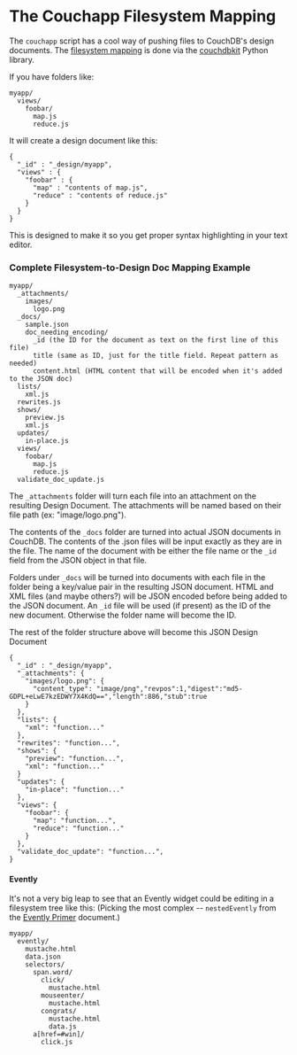 # The Couchapp Filesystem Mapping

The `couchapp` script has a cool way of pushing files to CouchDB's design
documents. The [filesystem mapping](http://couchdbkit.org/docs/storing_docs_and_designdocs_on_filesystem.html)
is done via the [couchdbkit](http://couchdbkit.org/) Python library.

If you have folders like:

    
    
    myapp/
      views/
        foobar/
          map.js
          reduce.js
    

It will create a design document like this:

    
    
    {
      "_id" : "_design/myapp",
      "views" : {
        "foobar" : {
          "map" : "contents of map.js",
          "reduce" : "contents of reduce.js"
        }
      }
    }
    

This is designed to make it so you get proper syntax highlighting in your text
editor.

### Complete Filesystem-to-Design Doc Mapping Example

    
    
    myapp/
      _attachments/
        images/
          logo.png
      _docs/
        sample.json
        doc_needing_encoding/
          _id (the ID for the document as text on the first line of this file)
          title (same as ID, just for the title field. Repeat pattern as needed)
          content.html (HTML content that will be encoded when it's added to the JSON doc)
      lists/
        xml.js
      rewrites.js
      shows/
        preview.js
        xml.js
      updates/
        in-place.js
      views/
        foobar/
          map.js
          reduce.js
      validate_doc_update.js
    

The `_attachments` folder will turn each file into an attachment on the
resulting Design Document. The attachments will be named based on their file
path (ex: "image/logo.png").

The contents of the `_docs` folder are turned into actual JSON documents in
CouchDB. The contents of the .json files will be input exactly as they are in
the file. The name of the document with be either the file name or the `_id`
field from the JSON object in that file.

Folders under `_docs` will be turned into documents with each file in the
folder being a key/value pair in the resulting JSON document. HTML and XML
files (and maybe others?) will be JSON encoded before being added to the JSON
document. An `_id` file will be used (if present) as the ID of the new
document. Otherwise the folder name will become the ID.

The rest of the folder structure above will become this JSON Design Document

    
    
    {
      "_id" : "_design/myapp",
      "_attachments": {
        "images/logo.png": {
          "content_type": "image/png","revpos":1,"digest":"md5-GDPL+eLwE7kzEDWY7X4KdQ==","length":886,"stub":true
        }
      },
      "lists": {
        "xml": "function..."
      },
      "rewrites": "function...",
      "shows": {
        "preview": "function...",
        "xml": "function..."
      }
      "updates": {
        "in-place": "function..."
      },
      "views": {
        "foobar": {
          "map": "function...",
          "reduce": "function..."
        }
      },
      "validate_doc_update": "function...",
    }
    

#### Evently

It's not a very big leap to see that an Evently widget could be editing in a
filesystem tree like this: (Picking the most complex -- `nestedEvently` from
the [Evently Primer](evently-primer) document.)

    
    
    myapp/
      evently/
        mustache.html
        data.json
        selectors/
          span.word/
            click/
              mustache.html
            mouseenter/
              mustache.html
            congrats/
              mustache.html
              data.js
          a[href=#win]/
            click.js
    

